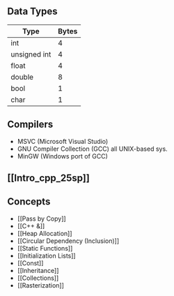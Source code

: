 
## Data Types
| Type         | Bytes |
| ------------ | ----- |
| int          | 4     |
| unsigned int | 4     |
| float        | 4     |
| double       | 8     |
| bool         | 1     |
| char         | 1     |

## Compilers
- MSVC (Microsoft Visual Studio)
- GNU Compiler Collection (GCC) 
	all UNIX-based sys.
- MinGW (Windows port of GCC)

## [[Intro_cpp_25sp]]

## Concepts 
- [[Pass by Copy]]
- [[C++ &]] 
- [[Heap Allocation]]
- [[Circular Dependency (Inclusion)]]
- [[Static Functions]]
- [[Initialization Lists]]
- [[Const]]
- [[Inheritance]]
- [[Collections]]
- [[Rasterization]]